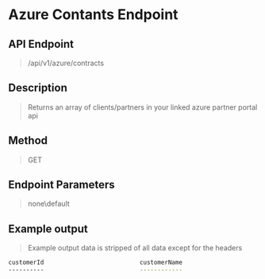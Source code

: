# Azure Contants Endpoint
## API Endpoint
> /api/v1/azure/contracts
## Description
> Returns an array of clients/partners in your linked azure partner portal api
## Method
> GET
## Endpoint Parameters
> none\default
## Example output
> Example output data is stripped of all data except for the headers
```sh
customerId                           customerName                                     tenantId domain
----------                           ------------                                     -------- ------
```